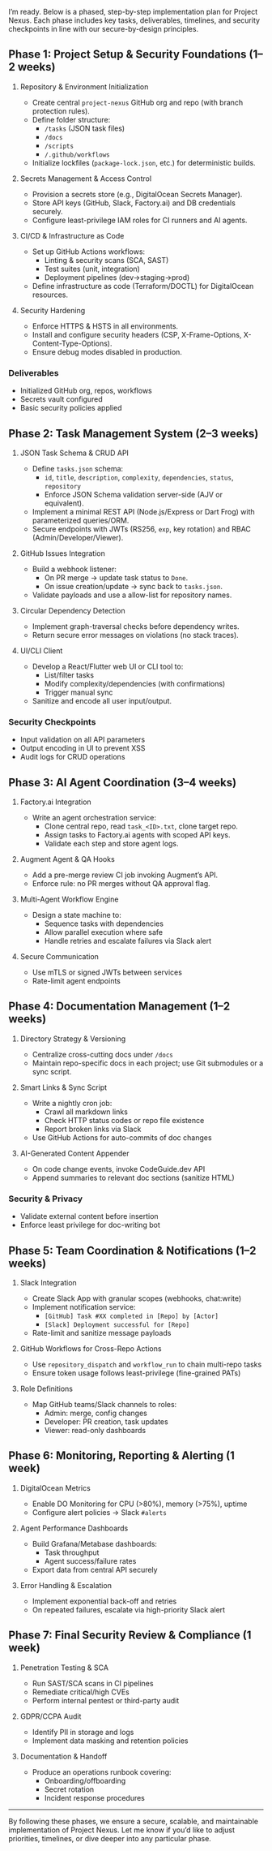 I’m ready. Below is a phased, step-by-step implementation plan for Project Nexus. Each phase includes key tasks, deliverables, timelines, and security checkpoints in line with our secure-by-design principles.

## Phase 1: Project Setup & Security Foundations (1–2 weeks)

1. Repository & Environment Initialization
   - Create central `project-nexus` GitHub org and repo (with branch protection rules).
   - Define folder structure:
     - `/tasks` (JSON task files)
     - `/docs`
     - `/scripts`
     - `/.github/workflows`
   - Initialize lockfiles (`package-lock.json`, etc.) for deterministic builds.

2. Secrets Management & Access Control
   - Provision a secrets store (e.g., DigitalOcean Secrets Manager).
   - Store API keys (GitHub, Slack, Factory.ai) and DB credentials securely.
   - Configure least-privilege IAM roles for CI runners and AI agents.

3. CI/CD & Infrastructure as Code
   - Set up GitHub Actions workflows:
     - Linting & security scans (SCA, SAST)
     - Test suites (unit, integration)
     - Deployment pipelines (dev→staging→prod)
   - Define infrastructure as code (Terraform/DOCTL) for DigitalOcean resources.

4. Security Hardening
   - Enforce HTTPS & HSTS in all environments.
   - Install and configure security headers (CSP, X-Frame-Options, X-Content-Type-Options).
   - Ensure debug modes disabled in production.

### Deliverables
- Initialized GitHub org, repos, workflows
- Secrets vault configured
- Basic security policies applied

## Phase 2: Task Management System (2–3 weeks)

1. JSON Task Schema & CRUD API
   - Define `tasks.json` schema:
     - `id`, `title`, `description`, `complexity`, `dependencies`, `status`, `repository`
     - Enforce JSON Schema validation server-side (AJV or equivalent).
   - Implement a minimal REST API (Node.js/Express or Dart Frog) with parameterized queries/ORM.
   - Secure endpoints with JWTs (RS256, `exp`, key rotation) and RBAC (Admin/Developer/Viewer).

2. GitHub Issues Integration
   - Build a webhook listener:
     - On PR merge → update task status to `Done`.
     - On issue creation/update → sync back to `tasks.json`.
   - Validate payloads and use a allow-list for repository names.

3. Circular Dependency Detection
   - Implement graph-traversal checks before dependency writes.
   - Return secure error messages on violations (no stack traces).

4. UI/CLI Client
   - Develop a React/Flutter web UI or CLI tool to:
     - List/filter tasks
     - Modify complexity/dependencies (with confirmations)
     - Trigger manual sync
   - Sanitize and encode all user input/output.

### Security Checkpoints
- Input validation on all API parameters
- Output encoding in UI to prevent XSS
- Audit logs for CRUD operations

## Phase 3: AI Agent Coordination (3–4 weeks)

1. Factory.ai Integration
   - Write an agent orchestration service:
     - Clone central repo, read `task_<ID>.txt`, clone target repo.
     - Assign tasks to Factory.ai agents with scoped API keys.
     - Validate each step and store agent logs.

2. Augment Agent & QA Hooks
   - Add a pre-merge review CI job invoking Augment’s API.
   - Enforce rule: no PR merges without QA approval flag.

3. Multi-Agent Workflow Engine
   - Design a state machine to:
     - Sequence tasks with dependencies
     - Allow parallel execution where safe
     - Handle retries and escalate failures via Slack alert

4. Secure Communication
   - Use mTLS or signed JWTs between services
   - Rate-limit agent endpoints

## Phase 4: Documentation Management (1–2 weeks)

1. Directory Strategy & Versioning
   - Centralize cross-cutting docs under `/docs`
   - Maintain repo-specific docs in each project; use Git submodules or a sync script.

2. Smart Links & Sync Script
   - Write a nightly cron job:
     - Crawl all markdown links
     - Check HTTP status codes or repo file existence
     - Report broken links via Slack
   - Use GitHub Actions for auto-commits of doc changes

3. AI-Generated Content Appender
   - On code change events, invoke CodeGuide.dev API
   - Append summaries to relevant doc sections (sanitize HTML)

### Security & Privacy
- Validate external content before insertion
- Enforce least privilege for doc-writing bot

## Phase 5: Team Coordination & Notifications (1–2 weeks)

1. Slack Integration
   - Create Slack App with granular scopes (webhooks, chat:write)
   - Implement notification service:
     - `[GitHub] Task #XX completed in [Repo] by [Actor]`
     - `[Slack] Deployment successful for [Repo]`
   - Rate-limit and sanitize message payloads

2. GitHub Workflows for Cross-Repo Actions
   - Use `repository_dispatch` and `workflow_run` to chain multi-repo tasks
   - Ensure token usage follows least-privilege (fine-grained PATs)

3. Role Definitions
   - Map GitHub teams/Slack channels to roles:
     - Admin: merge, config changes
     - Developer: PR creation, task updates
     - Viewer: read-only dashboards

## Phase 6: Monitoring, Reporting & Alerting (1 week)

1. DigitalOcean Metrics
   - Enable DO Monitoring for CPU (>80%), memory (>75%), uptime
   - Configure alert policies → Slack `#alerts`

2. Agent Performance Dashboards
   - Build Grafana/Metabase dashboards:
     - Task throughput
     - Agent success/failure rates
   - Export data from central API securely

3. Error Handling & Escalation
   - Implement exponential back-off and retries
   - On repeated failures, escalate via high-priority Slack alert

## Phase 7: Final Security Review & Compliance (1 week)

1. Penetration Testing & SCA
   - Run SAST/SCA scans in CI pipelines
   - Remediate critical/high CVEs
   - Perform internal pentest or third-party audit

2. GDPR/CCPA Audit
   - Identify PII in storage and logs
   - Implement data masking and retention policies

3. Documentation & Handoff
   - Produce an operations runbook covering:
     - Onboarding/offboarding
     - Secret rotation
     - Incident response procedures

---
By following these phases, we ensure a secure, scalable, and maintainable implementation of Project Nexus. Let me know if you’d like to adjust priorities, timelines, or dive deeper into any particular phase.